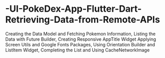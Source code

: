 # -UI-PokeDex-App-Flutter-Dart-Retrieving-Data-from-Remote-APIs
Creating the Data Model and Fetching Pokemon Information, Listing the Data with Future Builder, Creating Responsive AppTitle Widget Applying Screen Utils and Google Fonts Packages, Using Orientation Builder and ListItem Widget, Completing the List and Using CacheNetworkImage

